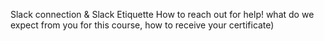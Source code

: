 Slack connection & Slack Etiquette
How to reach out for help!
what do we expect from you for this course, how to receive your certificate)